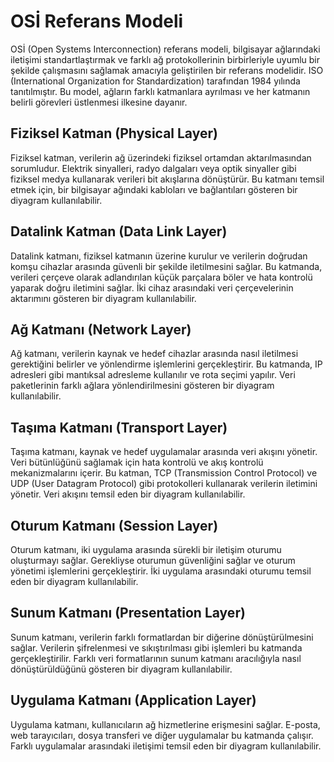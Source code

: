 # OSİ Referans Modeli

OSİ (Open Systems Interconnection) referans modeli, bilgisayar ağlarındaki iletişimi standartlaştırmak ve farklı ağ protokollerinin birbirleriyle uyumlu bir şekilde çalışmasını sağlamak amacıyla geliştirilen bir referans modelidir. ISO (International Organization for Standardization) tarafından 1984 yılında tanıtılmıştır. Bu model, ağların farklı katmanlara ayrılması ve her katmanın belirli görevleri üstlenmesi ilkesine dayanır.

## Fiziksel Katman (Physical Layer)

Fiziksel katman, verilerin ağ üzerindeki fiziksel ortamdan aktarılmasından sorumludur. Elektrik sinyalleri, radyo dalgaları veya optik sinyaller gibi fiziksel medya kullanarak verileri bit akışlarına dönüştürür. Bu katmanı temsil etmek için, bir bilgisayar ağındaki kabloları ve bağlantıları gösteren bir diyagram kullanılabilir.

## Datalink Katman (Data Link Layer)

Datalink katmanı, fiziksel katmanın üzerine kurulur ve verilerin doğrudan komşu cihazlar arasında güvenli bir şekilde iletilmesini sağlar. Bu katmanda, verileri çerçeve olarak adlandırılan küçük parçalara böler ve hata kontrolü yaparak doğru iletimini sağlar. İki cihaz arasındaki veri çerçevelerinin aktarımını gösteren bir diyagram kullanılabilir.

## Ağ Katmanı (Network Layer)

Ağ katmanı, verilerin kaynak ve hedef cihazlar arasında nasıl iletilmesi gerektiğini belirler ve yönlendirme işlemlerini gerçekleştirir. Bu katmanda, IP adresleri gibi mantıksal adresleme kullanılır ve rota seçimi yapılır. Veri paketlerinin farklı ağlara yönlendirilmesini gösteren bir diyagram kullanılabilir.

## Taşıma Katmanı (Transport Layer)

Taşıma katmanı, kaynak ve hedef uygulamalar arasında veri akışını yönetir. Veri bütünlüğünü sağlamak için hata kontrolü ve akış kontrolü mekanizmalarını içerir. Bu katman, TCP (Transmission Control Protocol) ve UDP (User Datagram Protocol) gibi protokolleri kullanarak verilerin iletimini yönetir. Veri akışını temsil eden bir diyagram kullanılabilir.

## Oturum Katmanı (Session Layer)

Oturum katmanı, iki uygulama arasında sürekli bir iletişim oturumu oluşturmayı sağlar. Gerekliyse oturumun güvenliğini sağlar ve oturum yönetimi işlemlerini gerçekleştirir. İki uygulama arasındaki oturumu temsil eden bir diyagram kullanılabilir.

## Sunum Katmanı (Presentation Layer)

Sunum katmanı, verilerin farklı formatlardan bir diğerine dönüştürülmesini sağlar. Verilerin şifrelenmesi ve sıkıştırılması gibi işlemleri bu katmanda gerçekleştirilir. Farklı veri formatlarının sunum katmanı aracılığıyla nasıl dönüştürüldüğünü gösteren bir diyagram kullanılabilir.

## Uygulama Katmanı (Application Layer)

Uygulama katmanı, kullanıcıların ağ hizmetlerine erişmesini sağlar. E-posta, web tarayıcıları, dosya transferi ve diğer uygulamalar bu katmanda çalışır. Farklı uygulamalar arasındaki iletişimi temsil eden bir diyagram kullanılabilir.

